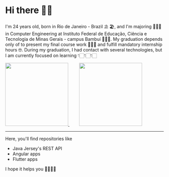 # Hi there 🖖🏻

I'm 24 years old, born in Rio de Janeiro - Brazil ⛱ 🏖, and I'm majoring 👨🏻‍🎓 in Computer Engineering at Instituto Federal de Educação, Ciência e Tecnologia de Minas Gerais - campus Bambuí 👨🏻‍💻. My graduation depends only of to present my final course work 👨🏻‍🏫 and fulfill mandatory internship hours 🤓. During my graduation, I had contact with several technologies, but I am currently focused on learning 👇🏻👇🏻👇🏻

<div>
  <a href="https://angular.io/">
    <img href="https://angular.io/" src="https://cdn.worldvectorlogo.com/logos/angular-3.svg" width="200">
  </a>
   &nbsp; &nbsp; &nbsp; &nbsp;
  <a href="https://angular.io/">
    <img href="https://flutter.dev/" src="https://upload.wikimedia.org/wikipedia/commons/1/17/Google-flutter-logo.png" width="200">
  </a>
</div>

---

Here, you'll find repositories like
* Java Jersey's REST API
* Angular apps
* Flutter apps

I hope it helps you 👌🏻👌🏻
